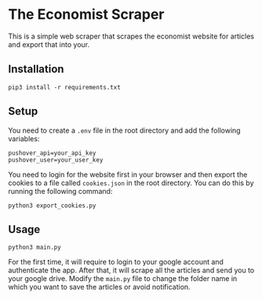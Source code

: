 # The Economist Scraper

This is a simple web scraper that scrapes the economist website for articles and export that into your.

## Installation

```
pip3 install -r requirements.txt
```

## Setup

You need to create a `.env` file in the root directory and add the following variables:

```
pushover_api=your_api_key
pushover_user=your_user_key
```

You need to login for the website first in your browser and then export the cookies to a file called `cookies.json` in the root directory. You can do this by running the following command:

```
python3 export_cookies.py
```

## Usage

```
python3 main.py
```

For the first time, it will require to login to your google account and
authenticate the app. After that, it will scrape all the articles and send you to your google drive. Modify the `main.py` file to change the folder name in which you want to save the articles or avoid notification.